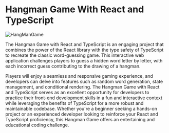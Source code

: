 # Hangman Game With React and TypeScript
![HangManGame](https://github.com/shaikharyan/Hangman/assets/103252725/8c8906ee-38d6-4938-894b-9f1bf79b7b1c)

The Hangman Game with React and TypeScript is an engaging project that combines the power of the React library with the type safety of TypeScript to recreate the classic word-guessing game. This interactive web application challenges players to guess a hidden word letter by letter, with each incorrect guess contributing to the drawing of a hangman.

Players will enjoy a seamless and responsive gaming experience, and developers can delve into features such as random word generation, state management, and conditional rendering. The Hangman Game with React and TypeScript serves as an excellent opportunity for developers to practice their front-end development skills in a fun and interactive context while leveraging the benefits of TypeScript for a more robust and maintainable codebase. Whether you're a beginner seeking a hands-on project or an experienced developer looking to reinforce your React and TypeScript proficiency, this Hangman Game offers an entertaining and educational coding challenge.
